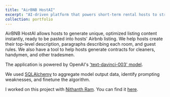 ```yaml
---
title: "AirBNB HostAI"
excerpt: "AI-driven platform that powers short-term rental hosts to streamline Airbnb launch operations"
collection: portfolio
---
```


AirBNB HostAI allows hosts to generate unique, optimized listing content instantly, ready to be pasted into hosts' Airbnb listing. We help hosts create their top-level description, paragraphs describing each room, and guest rules. We also have a tool to help hosts generate contracts for cleaners, handymen, and other tradesmen.

The application is powered by OpenAI's ['text-davinci-003' model](https://platform.openai.com/docs/models/overview).

We used [SQLAlchemy](https://www.sqlalchemy.org/) to aggregate model output data, identify prompting weaknesses, and finetune the algorithm.

I worked on this project with [Nithanth Ram](https://github.com/Nithanth). You can find it [here](https://github.com/shahrishabh7/listing-rater-frontend).